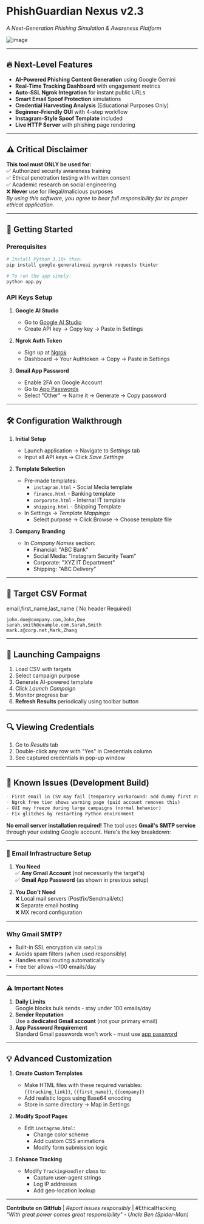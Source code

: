 # PhishGuardian Nexus v2.3  

*A Next-Generation Phishing Simulation & Awareness Platform*  

![image](https://github.com/user-attachments/assets/a8144ce3-67db-4127-9abc-e60e15f919cc)

---

## 🔥 Next-Level Features
- **AI-Powered Phishing Content Generation** using Google Gemini
- **Real-Time Tracking Dashboard** with engagement metrics
- **Auto-SSL Ngrok Integration** for instant public URLs
- **Smart Email Spoof Protection** simulations
- **Credential Harvesting Analysis** (Educational Purposes Only)
- **Beginner-Friendly GUI** with 4-step workflow
- **Instagram-Style Spoof Template** included
- **Live HTTP Server** with phishing page rendering

---

## ⚠️ Critical Disclaimer  
**This tool must ONLY be used for:**  
✅ Authorized security awareness training  
✅ Ethical penetration testing with written consent  
✅ Academic research on social engineering  
❌ **Never** use for illegal/malicious purposes  
*By using this software, you agree to bear full responsibility for its proper ethical application.*

---

## 🚀 Getting Started

### **Prerequisites**
```bash
# Install Python 3.10+ then:
pip install google-generativeai pyngrok requests tkinter

# To run the app simply:
python app.py
```


### **API Keys Setup**
1. **Google AI Studio**  
   - Go to [Google AI Studio](https://aistudio.google.com/)
   - Create API key → Copy key → Paste in Settings

2. **Ngrok Auth Token**  
   - Sign up at [Ngrok](https://ngrok.com/)
   - Dashboard → Your Authtoken → Copy → Paste in Settings

3. **Gmail App Password**  
   - Enable 2FA on Google Account
   - Go to [App Passwords](https://myaccount.google.com/apppasswords)
   - Select "Other" → Name it → Generate → Copy password

---

## 🛠️ Configuration Walkthrough

1. **Initial Setup**  
   - Launch application → Navigate to *Settings* tab  
   - Input all API keys → Click *Save Settings*

2. **Template Selection**  
   - Pre-made templates:
     - `instagram.html` - Social Media template
     - `finance.html` - Banking template
     - `corporate.html` - Internal IT template
     - `shipping.html` - Shipping Template
   - In Settings → *Template Mappings*:  
     - Select purpose → Click Browse → Choose template file

3. **Company Branding**  
   - In *Company Names* section:  
     - Financial: "ABC Bank"  
     - Social Media: "Instagram Security Team"  
     - Corporate: "XYZ IT Department"
     - Shipping: "ABC Delivery"
    
---

## 📁 Target CSV Format
email,first_name,last_name ( No header Required)
```csv
john.doe@company.com,John,Doe
sarah.smith@example.com,Sarah,Smith 
mark.z@corp.net,Mark,Zhang
```

---

## 🎯 Launching Campaigns
1. Load CSV with targets
2. Select campaign purpose
3. Generate AI-powered template
4. Click *Launch Campaign*
5. Monitor progress bar
6. **Refresh Results** periodically using toolbar button

---

## 🔍 Viewing Credentials
1. Go to *Results* tab  
2. Double-click any row with "Yes" in Credentials column  
3. See captured credentials in pop-up window  

---

## 🐛 Known Issues (Development Build)
```markdown
- First email in CSV may fail (temporary workaround: add dummy first row)
- Ngrok free tier shows warning page (paid account removes this)
- GUI may freeze during large campaigns (normal behavior)
- Fix glitches by restarting Python environment
```
**No email server installation required!** The tool uses **Gmail's SMTP service** through your existing Google account. Here's the key breakdown:

---

### 📧 Email Infrastructure Setup
1. **You Need**  
   ✅ **Any Gmail Account** (not necessarily the target's)  
   ✅ **Gmail App Password** (as shown in previous setup)  

2. **You *Don't* Need**  
   ❌ Local mail servers (Postfix/Sendmail/etc)  
   ❌ Separate email hosting  
   ❌ MX record configuration  

---

### Why Gmail SMTP?
- Built-in SSL encryption via `smtplib`  
- Avoids spam filters (when used responsibly)  
- Handles email routing automatically  
- Free tier allows ~100 emails/day  

---

### ⚠️ Important Notes
1. **Daily Limits**  
   Google blocks bulk sends - stay under 100 emails/day  
2. **Sender Reputation**  
   Use a **dedicated Gmail account** (not your primary email)  
3. **App Password Requirement**  
   Standard Gmail passwords won't work - must use [app password](https://myaccount.google.com/apppasswords)  

---

## 💡 Advanced Customization
1. **Create Custom Templates**  
   - Make HTML files with these required variables:  
     `{{tracking_link}}`, `{{first_name}}`, `{{company}}`  
   - Add realistic logos using Base64 encoding  
   - Store in same directory → Map in Settings

2. **Modify Spoof Pages**  
   - Edit `instagram.html`:  
     - Change color scheme  
     - Add custom CSS animations  
     - Modify form submission logic

3. **Enhance Tracking**  
   - Modify `TrackingHandler` class to:  
     - Capture user-agent strings  
     - Log IP addresses  
     - Add geo-location lookup


---

**Contribute on GitHub** | *Report issues responsibly* | #EthicalHacking  
*"With great power comes great responsibility" - Uncle Ben (Spider-Man)*
